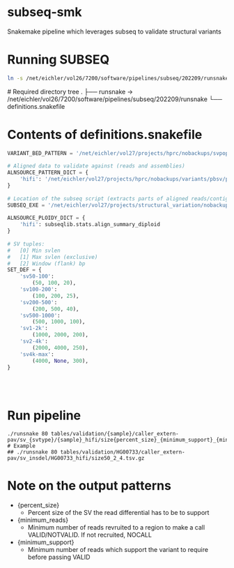# subseq-smk
Snakemake pipeline which leverages subseq to validate structural variants

# Running SUBSEQ
```bash 
ln -s /net/eichler/vol26/7200/software/pipelines/subseq/202209/runsnake
```

​# Required directory tree
.
├── runsnake -> /net/eichler/vol26/7200/software/pipelines/subseq/202209/runsnake
└── definitions.snakefile
​
​
# Contents of definitions.snakefile
```python
VARIANT_BED_PATTERN = '/net/eichler/vol27/projects/hprc/nobackups/svpop/freeze1/chm13/results/variant/{source}/{caller}/bed/{sample}/all/chm13_lc/byref/sv_{svtype}.bed'
​
# Aligned data to validate against (reads and assemblies)
ALNSOURCE_PATTERN_DICT = {
    'hifi': '/net/eichler/vol27/projects/hprc/nobackups/variants/pbsv/pbsv_chm13_v1.1/align/{sample}/mapped_reads.bam'                           
}
​
# Location of the subseq script (extracts parts of aligned reads/contigs corresponding to a reference region and writes a FASTA)                 
SUBSEQ_EXE = '/net/eichler/vol27/projects/structural_variation/nobackups/tools/seqtools/201910/bin/subseqfa'                                     
​
ALNSOURCE_PLOIDY_DICT = {
    'hifi': subseqlib.stats.align_summary_diploid
}
​
# SV tuples:
#   [0] Min svlen
#   [1] Max svlen (exclusive)
#   [2] Window (flank) bp
SET_DEF = {
    'sv50-100':
        (50, 100, 20),
    'sv100-200':
        (100, 200, 25),
    'sv200-500':
        (200, 500, 40),
    'sv500-1000':
        (500, 1000, 100),
    'sv1-2k':
        (1000, 2000, 200),
    'sv2-4k':
        (2000, 4000, 250),
    'sv4k-max':
        (4000, None, 300),
}
​

```
​
# Run pipeline
```
./runsnake 80 tables/validation/{sample}/caller_extern-pav/sv_{svtype}/{sample}_hifi/size{percent_size}_{minimum_support}_{minimum_reads}.tsv.gz
# Example
## ./runsnake 80 tables/validation/HG00733/caller_extern-pav/sv_insdel/HG00733_hifi/size50_2_4.tsv.gz
```

# Note on the output patterns
- {percent_size}
  - Percent size of the SV the read differential has to be to support 
- {minimum_reads}
  - Minimum number of reads revruited to a region to make a call VALID/NOTVALID. If not recruited, NOCALL
- {minimum_support}
  - Minimum number of reads which support the variant to require before passing VALID
